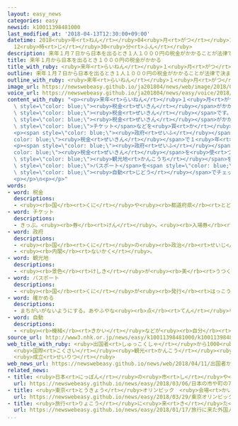 ```yaml
---
layout: easy_news
categories: easy
newsid: k10011398481000
last_modified_at: '2018-04-13T12:30:00+09:00'
datetime: 2018<ruby>年<rt>ねん</rt></ruby>04<ruby>月<rt>がつ</rt></ruby>13<ruby>日<rt>にち</rt></ruby>
  12<ruby>時<rt>じ</rt></ruby>30<ruby>分<rt>ふん</rt></ruby>
description: 来年１月７日から日本を出るとき１人１０００円の税金がかかることが法律で決まりました。
title: 来年１月から日本を出るとき１０００円の税金がかかる
title_with_ruby: <ruby>来年<rt>らいねん</rt></ruby>１<ruby>月<rt>がつ</rt></ruby>から<ruby>日本<rt>にっぽん</rt></ruby>を<ruby>出<rt>で</rt></ruby>るとき１０００<ruby>円<rt>えん</rt></ruby>の<ruby>税金<rt>ぜいきん</rt></ruby>がかかる
outline: 来年１月７日から日本を出るとき１人１０００円の税金がかかることが法律で決まりました。
outline_with_ruby: <ruby>来年<rt>らいねん</rt></ruby>１<ruby>月<rt>がつ</rt></ruby><ruby>７日<rt>なのか</rt></ruby>から<ruby>日本<rt>にっぽん</rt></ruby>を<ruby>出<rt>で</rt></ruby>るとき<ruby>１人<rt>ひとり</rt></ruby>１０００<ruby>円<rt>えん</rt></ruby>の<ruby>税金<rt>ぜいきん</rt></ruby>がかかることが<ruby>法律<rt>ほうりつ</rt></ruby>で<ruby>決<rt>き</rt></ruby>まりました。
image_url: https://newswebeasy.github.io/ja201804/news/web/image/2018/04/11/K10011398481_1804111041_1804111042_01_02.jpg
voice_url: https://newswebeasy.github.io/ja201804/news/easy/voice/2018/04/13/k10011398481000.mp4
content_with_ruby: "<p><ruby>来年<rt>らいねん</rt></ruby>１<ruby>月<rt>がつ</rt></ruby><ruby>７日<rt>なのか</rt></ruby>から<ruby>日本<rt>にっぽん</rt></ruby>を<ruby>出<rt>で</rt></ruby>るとき<ruby>１人<rt>ひとり</rt></ruby>１０００<ruby>円<rt>えん</rt></ruby>の<span\
  \ style=\"color: blue;\"><ruby>税金<rt>ぜいきん</rt></ruby></span>がかかることが<ruby>法律<rt>ほうりつ</rt></ruby>で<ruby>決<rt>き</rt></ruby>まりました。これは「<ruby>国際<rt>こくさい</rt></ruby><ruby>観光<rt>かんこう</rt></ruby><ruby>旅客<rt>りょかく</rt></ruby><ruby>税<rt>ぜい</rt></ruby>」という<ruby>新<rt>あたら</rt></ruby>しい<span\
  \ style=\"color: blue;\"><ruby>税金<rt>ぜいきん</rt></ruby></span>です。</p>\n<p>２<ruby>歳<rt>さい</rt></ruby><ruby>以上<rt>いじょう</rt></ruby>の<ruby>人<rt>ひと</rt></ruby>は<ruby>日本人<rt>にっぽんじん</rt></ruby>も<ruby>外国人<rt>がいこくじん</rt></ruby>も<span\
  \ style=\"color: blue;\"><ruby>税金<rt>ぜいきん</rt></ruby></span>がかかります。<ruby>飛行機<rt>ひこうき</rt></ruby>の<span\
  \ style=\"color: blue;\">チケット</span>などを<ruby>買<rt>か</rt></ruby>うとき１０００<ruby>円<rt>えん</rt></ruby>を<ruby>足<rt>た</rt></ruby>して<ruby>払<rt>はら</rt></ruby>います。</p>\n\
  <p><span style=\"color: blue;\"><ruby>政府<rt>せいふ</rt></ruby></span>はこの<span style=\"\
  color: blue;\"><ruby>税金<rt>ぜいきん</rt></ruby></span>で１<ruby>年<rt>ねん</rt></ruby>に４００<ruby>億<rt>おく</rt></ruby><ruby>円<rt>えん</rt></ruby>ぐらいが<ruby>国<rt>くに</rt></ruby>に<ruby>入<rt>はい</rt></ruby>ると<ruby>考<rt>かんが</rt></ruby>えています。</p>\n\
  <p><span style=\"color: blue;\"><ruby>政府<rt>せいふ</rt></ruby></span>はこの<span style=\"\
  color: blue;\"><ruby>税金<rt>ぜいきん</rt></ruby></span>を<ruby>使<rt>つか</rt></ruby>って、<span\
  \ style=\"color: blue;\"><ruby>観光地<rt>かんこうち</rt></ruby></span>をもっと<ruby>利用<rt>りよう</rt></ruby>しやすくする<ruby>計画<rt>けいかく</rt></ruby>です。<ruby>空港<rt>くうこう</rt></ruby>で<span\
  \ style=\"color: blue;\">パスポート</span>を<span style=\"color: blue;\"><ruby>確<rt>たし</rt></ruby>かめる</span>とき、<ruby>顔<rt>かお</rt></ruby>を<span\
  \ style=\"color: blue;\"><ruby>自動<rt>じどう</rt></ruby></span>でチェックする<ruby>機械<rt>きかい</rt></ruby>を<ruby>使<rt>つか</rt></ruby>って、<ruby>待<rt>ま</rt></ruby>つ<ruby>時間<rt>じかん</rt></ruby>を<ruby>短<rt>みじか</rt></ruby>くすることも<ruby>考<rt>かんが</rt></ruby>えています。</p>\n\
  <p></p>\n<p></p>"
words:
- word: 税金
  descriptions:
  - <ruby><rb>国</rb><rt>くに</rt></ruby>や<ruby><rb>都道府県</rb><rt>とどうふけん</rt></ruby>、<ruby><rb>市町村</rb><rt>しちょうそん</rt></ruby>が、そこに<ruby><rb>住</rb><rt>す</rt></ruby>んでいる<ruby><rb>人</rb><rt>ひと</rt></ruby>から<ruby><rb>集</rb><rt>あつ</rt></ruby>めるお<ruby><rb>金</rb><rt>かね</rt></ruby>。
- word: チケット
  descriptions:
  - きっぷ。<ruby><rb>券</rb><rt>けん</rt></ruby>。<ruby><rb>入場券</rb><rt>にゅうじょうけん</rt></ruby>・<ruby><rb>乗車券</rb><rt>じょうしゃけん</rt></ruby>・<ruby><rb>食券</rb><rt>しょっけん</rt></ruby>など。
- word: 政府
  descriptions:
  - <ruby><rb>国</rb><rt>くに</rt></ruby>の<ruby><rb>政治</rb><rt>せいじ</rt></ruby>を<ruby><rb>行</rb><rt>おこな</rt></ruby>うところ。
  - <ruby><rb>内閣</rb><rt>ないかく</rt></ruby>。
- word: 観光地
  descriptions:
  - <ruby><rb>景色</rb><rt>けしき</rt></ruby>が<ruby><rb>美</rb><rt>うつく</rt></ruby>しかったり、<ruby><rb>名所</rb><rt>めいしょ</rt></ruby>があったりして、<ruby><rb>多</rb><rt>おお</rt></ruby>くの<ruby><rb>人々</rb><rt>ひとびと</rt></ruby>が<ruby><rb>見物</rb><rt>けんぶつ</rt></ruby>に<ruby><rb>集</rb><rt>あつ</rt></ruby>まる<ruby><rb>所</rb><rt>ところ</rt></ruby>。
- word: パスポート
  descriptions:
  - <ruby><rb>国</rb><rt>くに</rt></ruby>が<ruby><rb>発行</rb><rt>はっこう</rt></ruby>する<ruby><rb>外国</rb><rt>がいこく</rt></ruby><ruby><rb>旅行</rb><rt>りょこう</rt></ruby>に<ruby><rb>必要</rb><rt>ひつよう</rt></ruby>な<ruby><rb>身分証明書</rb><rt>みぶんしょうめいしょ</rt></ruby>。<ruby><rb>旅券</rb><rt>りょけん</rt></ruby>。
- word: 確かめる
  descriptions:
  - まちがいがないようにする。あやふやな<ruby><rb>点</rb><rt>てん</rt></ruby>を、はっきりさせる。
- word: 自動
  descriptions:
  - <ruby><rb>機械</rb><rt>きかい</rt></ruby>などが<ruby><rb>自分</rb><rt>じぶん</rt></ruby>の<ruby><rb>力</rb><rt>ちから</rt></ruby>で<ruby><rb>動</rb><rt>うご</rt></ruby>くこと。
source_url: http://www3.nhk.or.jp/news/easy/k10011398481000/k10011398481000.html
web_title_with_ruby: <ruby>出国者<rt>しゅっこくしゃ</rt></ruby>から1000<ruby>円<rt>えん</rt></ruby><ruby>徴収<rt>ちょうしゅう</rt></ruby>
  <ruby>国際<rt>こくさい</rt></ruby><ruby>観光<rt>かんこう</rt></ruby><ruby>旅客<rt>りょかく</rt></ruby><ruby>税<rt>ぜい</rt></ruby>
  <ruby>成立<rt>せいりつ</rt></ruby>
web_news_url: https://newswebeasy.github.io/news/web/2018/04/11/出国者から1000円徴収-国際観光旅客税-成立
related_news:
- title: <ruby>日本<rt>にっぽん</rt></ruby>の<ruby>市<rt>し</rt></ruby>や<ruby>町<rt>まち</rt></ruby>の７５％で<ruby>外国人<rt>がいこくじん</rt></ruby>が<ruby>増<rt>ふ</rt></ruby>えた
  url: https://newswebeasy.github.io/news/easy/2018/03/06/日本の市や町の75で外国人が増えた
- title: <ruby>東京<rt>とうきょう</rt></ruby>オリンピック　<ruby>会場<rt>かいじょう</rt></ruby>に<ruby>入<rt>はい</rt></ruby>るスタッフの<ruby>顔<rt>かお</rt></ruby>を<ruby>機械<rt>きかい</rt></ruby>がチェック
  url: https://newswebeasy.github.io/news/easy/2018/03/29/東京オリンピック-会場に入るスタッフの顔を機械がチェック
- title: <ruby>旅行<rt>りょこう</rt></ruby>に<ruby>来<rt>き</rt></ruby>た<ruby>外国人<rt>がいこくじん</rt></ruby>が<ruby>使<rt>つか</rt></ruby>ったお<ruby>金<rt>かね</rt></ruby>　<ruby>初<rt>はじ</rt></ruby>めて４<ruby>兆<rt>ちょう</rt></ruby><ruby>円<rt>えん</rt></ruby><ruby>以上<rt>いじょう</rt></ruby>になる
  url: https://newswebeasy.github.io/news/easy/2018/01/17/旅行に来た外国人が使ったお金-初めて4兆円以上になる
...
```

